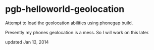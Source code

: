 pgb-helloworld-geolocation
==========================

Attempt to load the geolocation abilities using phonegap build.



Presently my phones geolocation is a mess. So I will work on this later.


updated Jan 13, 2014
